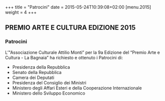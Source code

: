+++
title = "Patrocini"
date = 2015-05-24T10:39:08+02:00
[menu.2015]
weight = 4 
+++

## PREMIO ARTE E CULTURA EDIZIONE 2015

### Patrocini

L’"Associazione Culturale Attilio Monti” per la 9a Edizione del “Premio Arte e Cultura - La Bagnaia”
ha richiesto e ottenuto i Patrocini di:

* Presidenza della Repubblica
* Senato della Repubblica
* Camera dei Deputati
* Presidenza del Consiglio dei Ministri
* Ministero degli Affari Esteri  e della Cooperazione Internazionale
* Ministero dello Sviluppo Economico
